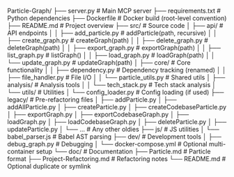 Particle-Graph/
├── server.py                      # Main MCP server
├── requirements.txt              # Python dependencies
├── Dockerfile                    # Docker build (root-level convention)
├── README.md                     # Project overview
├── src/                          # Source code
│   ├── api/                      # API endpoints
│   │   ├── add_particle.py       # addParticle(path, recursive)
│   │   ├── create_graph.py       # createGraph(path)
│   │   ├── delete_graph.py       # deleteGraph(path)
│   │   ├── export_graph.py       # exportGraph(path)
│   │   ├── list_graph.py         # listGraph()
│   │   ├── load_graph.py         # loadGraph(path)
│   │   └── update_graph.py       # updateGraph(path)
│   ├── core/                     # Core functionality
│   │   ├── dependency.py         # Dependency tracking (renamed)
│   │   ├── file_handler.py       # File I/O
│   │   └── particle_utils.py     # Shared utils
│   ├── analysis/                 # Analysis tools
│   │   └── tech_stack.py         # Tech stack analysis
│   └── utils/                    # Utilities
│       └── config_loader.py      # Config loading (if used)
├── legacy/                       # Pre-refactoring files
│   ├── addParticle.py
│   ├── addAllParticle.py
│   ├── createParticle.py
│   ├── createCodebaseParticle.py
│   ├── exportGraph.py
│   ├── exportCodebaseGraph.py
│   ├── loadGraph.py
│   ├── loadCodebaseGraph.py
│   ├── deleteParticle.py
│   ├── updateParticle.py
│   └── ...                      # Any other oldies
├── js/                           # JS utilities
│   └── babel_parser.js           # Babel AST parsing
├── dev/                          # Development tools
│   ├── debug_graph.py            # Debugging
│   └── docker-compose.yml        # Optional multi-container setup
└── doc/                          # Documentation
    ├── Particle.md               # Particle format
    ├── Project-Refactoring.md    # Refactoring notes
    └── README.md                 # Optional duplicate or symlink